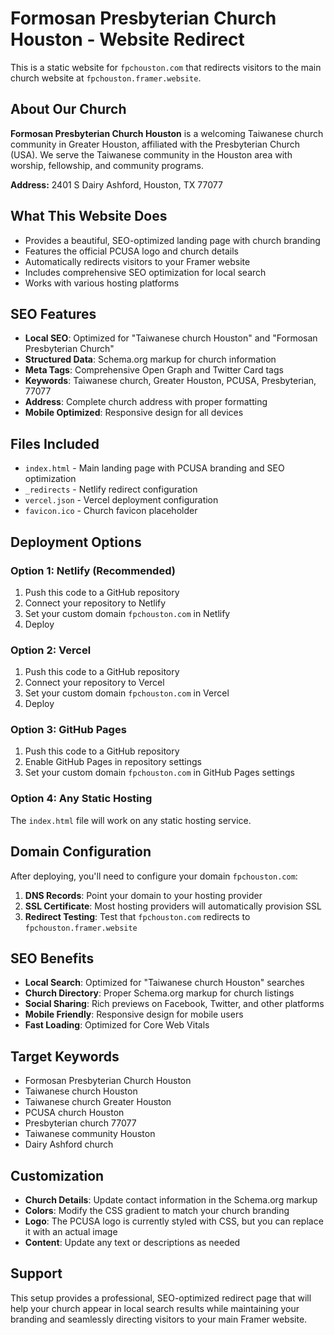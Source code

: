 # Formosan Presbyterian Church Houston - Website Redirect

This is a static website for `fpchouston.com` that redirects visitors to the main church website at `fpchouston.framer.website`.

## About Our Church

**Formosan Presbyterian Church Houston** is a welcoming Taiwanese church community in Greater Houston, affiliated with the Presbyterian Church (USA). We serve the Taiwanese community in the Houston area with worship, fellowship, and community programs.

**Address:** 2401 S Dairy Ashford, Houston, TX 77077

## What This Website Does

- Provides a beautiful, SEO-optimized landing page with church branding
- Features the official PCUSA logo and church details
- Automatically redirects visitors to your Framer website
- Includes comprehensive SEO optimization for local search
- Works with various hosting platforms

## SEO Features

- **Local SEO**: Optimized for "Taiwanese church Houston" and "Formosan Presbyterian Church"
- **Structured Data**: Schema.org markup for church information
- **Meta Tags**: Comprehensive Open Graph and Twitter Card tags
- **Keywords**: Taiwanese church, Greater Houston, PCUSA, Presbyterian, 77077
- **Address**: Complete church address with proper formatting
- **Mobile Optimized**: Responsive design for all devices

## Files Included

- `index.html` - Main landing page with PCUSA branding and SEO optimization
- `_redirects` - Netlify redirect configuration
- `vercel.json` - Vercel deployment configuration
- `favicon.ico` - Church favicon placeholder

## Deployment Options

### Option 1: Netlify (Recommended)
1. Push this code to a GitHub repository
2. Connect your repository to Netlify
3. Set your custom domain `fpchouston.com` in Netlify
4. Deploy

### Option 2: Vercel
1. Push this code to a GitHub repository
2. Connect your repository to Vercel
3. Set your custom domain `fpchouston.com` in Vercel
4. Deploy

### Option 3: GitHub Pages
1. Push this code to a GitHub repository
2. Enable GitHub Pages in repository settings
3. Set your custom domain `fpchouston.com` in GitHub Pages settings

### Option 4: Any Static Hosting
The `index.html` file will work on any static hosting service.

## Domain Configuration

After deploying, you'll need to configure your domain `fpchouston.com`:

1. **DNS Records**: Point your domain to your hosting provider
2. **SSL Certificate**: Most hosting providers will automatically provision SSL
3. **Redirect Testing**: Test that `fpchouston.com` redirects to `fpchouston.framer.website`

## SEO Benefits

- **Local Search**: Optimized for "Taiwanese church Houston" searches
- **Church Directory**: Proper Schema.org markup for church listings
- **Social Sharing**: Rich previews on Facebook, Twitter, and other platforms
- **Mobile Friendly**: Responsive design for mobile users
- **Fast Loading**: Optimized for Core Web Vitals

## Target Keywords

- Formosan Presbyterian Church Houston
- Taiwanese church Houston
- Taiwanese church Greater Houston
- PCUSA church Houston
- Presbyterian church 77077
- Taiwanese community Houston
- Dairy Ashford church

## Customization

- **Church Details**: Update contact information in the Schema.org markup
- **Colors**: Modify the CSS gradient to match your church branding
- **Logo**: The PCUSA logo is currently styled with CSS, but you can replace it with an actual image
- **Content**: Update any text or descriptions as needed

## Support

This setup provides a professional, SEO-optimized redirect page that will help your church appear in local search results while maintaining your branding and seamlessly directing visitors to your main Framer website.